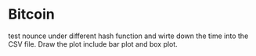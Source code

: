 # Bitcoin
test nounce under different hash function and wirte down the time into the CSV file. Draw the plot include bar plot and box plot.
